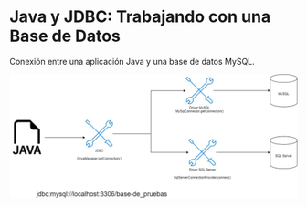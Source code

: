 # Java y JDBC: Trabajando con una Base de Datos

Conexión entre una aplicación Java y una base de datos MySQL.

![Diagram](./Images/Image1.jpg)